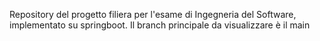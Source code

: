 Repository del progetto filiera per l'esame di Ingegneria del Software, implementato su springboot.
Il branch principale da visualizzare è il main
